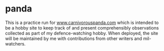 # panda

This is a practice run for www.carnivorouspanda.com which is intended to be a hobby site to keep track of and present comprehensibly observations collected as part of my defence-watching hobby. When deployed, the site will be maintained by me with contributions from other writers and mil-watchers.
